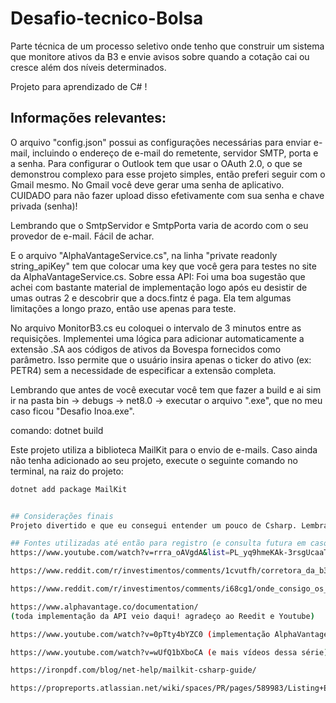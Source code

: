 # Desafio-tecnico-Bolsa
Parte técnica de um processo seletivo onde tenho que construir um sistema que monitore ativos da B3 e envie avisos sobre quando a cotação cai ou cresce além dos níveis determinados.

Projeto para aprendizado de C# !


## Informações relevantes:

O arquivo "config.json" possui as configurações necessárias para enviar e-mail, incluindo o endereço de e-mail do remetente, servidor SMTP, porta e a senha. Para configurar o Outlook tem que usar o OAuth 2.0, o que se demonstrou complexo para esse projeto simples, então preferi seguir com o Gmail mesmo. No Gmail você deve gerar uma senha de aplicativo. CUIDADO para não fazer upload disso efetivamente com sua senha e chave privada (senha)!

Lembrando que o SmtpServidor e SmtpPorta varia de acordo com o seu provedor de e-mail. Fácil de achar.

E o arquivo "AlphaVantageService.cs", na linha "private readonly string_apiKey" tem que colocar uma key que você gera para testes no site da AlphaVantageService.cs. Sobre essa API:
Foi uma boa sugestão que achei com bastante material de implementação logo após eu desistir de umas outras 2 e descobrir que a docs.fintz é paga. Ela tem algumas limitações a longo prazo, então use apenas para teste.

No arquivo MonitorB3.cs eu coloquei o intervalo de 3 minutos entre as requisições. Implementei uma lógica para adicionar automaticamente a extensão .SA aos códigos de ativos da Bovespa fornecidos como parâmetro. Isso permite que o usuário insira apenas o ticker do ativo (ex: PETR4) sem a necessidade de especificar a extensão completa.

Lembrando que antes de você executar você tem que fazer a build e ai sim ir na pasta bin -> debugs -> net8.0 -> executar o arquivo ".exe", que no meu caso ficou "Desafio Inoa.exe".

comando: dotnet build

Este projeto utiliza a biblioteca MailKit para o envio de e-mails. Caso ainda não tenha adicionado ao seu projeto, execute o seguinte comando no terminal, na raiz do projeto:

```bash
dotnet add package MailKit


## Considerações finais
Projeto divertido e que eu consegui entender um pouco de Csharp. Lembra bastante a quando eu estava implementando o jogo da forca em C++ (antes de desistir e ir pro Javascript). Acho que sei um pouco mais agora de API, disparo de e-mail e C#!

## Fontes utilizadas até então para registro (e consulta futura em caso de dúvida):
https://www.youtube.com/watch?v=rrra_oAVgdA&list=PL_yq9hmeKAk-3rsgUcaaTBjWjEh5SeaU5&index=8

https://www.reddit.com/r/investimentos/comments/1cvutfh/corretora_da_b3_com_api_para_enviar_dados_e/

https://www.reddit.com/r/investimentos/comments/i68cg1/onde_consigo_os_dados_das_a%C3%A7%C3%B5es_da_ibovespa_via/

https://www.alphavantage.co/documentation/
(toda implementação da API veio daqui! agradeço ao Reedit e Youtube)

https://www.youtube.com/watch?v=0pTty4bYZC0 (implementação AlphaVantage C#)

https://www.youtube.com/watch?v=wUfQ1bXboCA (e mais vídeos dessa série)

https://ironpdf.com/blog/net-help/mailkit-csharp-guide/

https://propreports.atlassian.net/wiki/spaces/PR/pages/589983/Listing+Exchange+Codes
